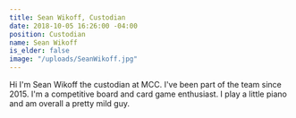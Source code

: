 ```yaml
---
title: Sean Wikoff, Custodian
date: 2018-10-05 16:26:00 -04:00
position: Custodian
name: Sean Wikoff
is_elder: false
image: "/uploads/SeanWikoff.jpg"
---
```


Hi I'm Sean Wikoff the custodian at MCC. I've been part of the team since 2015. I'm a competitive board and card game enthusiast. I play a little piano and am overall a pretty mild guy. 
